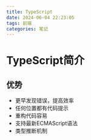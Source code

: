 ```yaml
---
title: TypeScript
date: 2024-06-04 22:23:05
tags: 前端
categories: 笔记 
---
```

# TypeScript简介

## 优势

- 更早发现错误，提高效率
- 任何位置都有代码提示
- 重构代码容易
- 支持最新ECMAScript语法
- 类型推断机制

